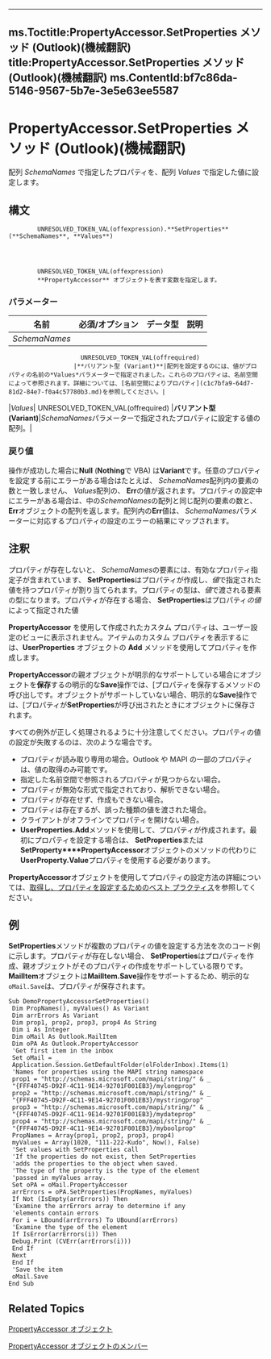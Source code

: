

---
ms.Toctitle:PropertyAccessor.SetProperties メソッド (Outlook)(機械翻訳)
title:PropertyAccessor.SetProperties メソッド (Outlook)(機械翻訳)
ms.ContentId:bf7c86da-5146-9567-5b7e-3e5e63ee5587
---
# PropertyAccessor.SetProperties メソッド (Outlook)(機械翻訳)




配列 *SchemaNames* で指定したプロパティを、配列 *Values* で指定した値に設定します。

## 構文

            UNRESOLVED_TOKEN_VAL(offexpression).**SetProperties**(**SchemaNames**, **Values**)




            UNRESOLVED_TOKEN_VAL(offexpression)
            **PropertyAccessor** オブジェクトを表す変数を指定します。

### パラメーター

|**名前**|**必須/オプション**|**データ型**|**説明**|
|---|---|---|---|
|*SchemaNames*|
                        UNRESOLVED_TOKEN_VAL(offrequired)
                      |**バリアント型 (Variant)**|配列を設定するのには、値がプロパティの名前の*Values*パラメーターで指定されました。これらのプロパティは、名前空間によって参照されます。詳細については、[名前空間によりプロパティ](c1c7bfa9-64d7-81d2-84e7-f0a4c57780b3.md)を参照してください。|
|*Values*|
                        UNRESOLVED_TOKEN_VAL(offrequired)
                      |**バリアント型 (Variant)**|*SchemaNames*パラメーターで指定されたプロパティに設定する値の配列。|



### 戻り値
操作が成功した場合に**Null** (**Nothing**で VBA) は**Variant**です。任意のプロパティを設定する前にエラーがある場合はたとえば、 *SchemaNames*配列内の要素の数と一致しません、 *Values*配列の、 **Err**の値が返されます。プロパティの設定中にエラーがある場合は、中の*SchemaNames*の配列と同じ配列の要素の数と、 **Err**オブジェクトの配列を返します。配列内の**Err**値は、 *SchemaNames*パラメーターに対応するプロパティの設定のエラーの結果にマップされます。





## 注釈
プロパティが存在しないと、 *SchemaNames*の要素には、有効なプロパティ指定子が含まれています、 **SetProperties**はプロパティが作成し、*値*で指定された値を持つプロパティが割り当てられます。プロパティの型は、*値*で渡される要素の型になります。プロパティが存在する場合、 **SetProperties**はプロパティ*の値*によって指定された値



**PropertyAccessor** を使用して作成されたカスタム プロパティは、ユーザー設定のビューに表示されません。アイテムのカスタム プロパティを表示するには、**UserProperties** オブジェクトの **Add** メソッドを使用してプロパティを作成します。



**PropertyAccessor**の親オブジェクトが明示的なサポートしている場合にオブジェクトを**保存**するの明示的な**Save**操作では、[プロパティを保存するメソッドの呼び出しです。オブジェクトがサポートしていない場合、明示的な**Save**操作では、[プロパティが**SetProperties**が呼び出されたときにオブジェクトに保存されます。



すべての例外が正しく処理されるように十分注意してください。プロパティの値の設定が失敗するのは、次のような場合です。

- プロパティが読み取り専用の場合。Outlook や MAPI の一部のプロパティは、値の取得のみ可能です。
- 指定した名前空間で参照されるプロパティが見つからない場合。
- プロパティが無効な形式で指定されており、解析できない場合。
- プロパティが存在せず、作成もできない場合。
- プロパティは存在するが、誤った種類の値を渡された場合。
- クライアントがオフラインでプロパティを開けない場合。
- **UserProperties.Add**メソッドを使用して、プロパティが作成されます。最初にプロパティを設定する場合は、 **SetProperties**または**SetProperty****PropertyAccessor**オブジェクトのメソッドの代わりに**UserProperty.Value**プロパティを使用する必要があります。








**PropertyAccessor**オブジェクトを使用してプロパティの設定方法の詳細については、[取得し、プロパティを設定するためのベスト プラクティス](ec087bf8-cfac-9b20-3cb2-3bd308c5c63d.md)を参照してください。



## 例
**SetProperties**メソッドが複数のプロパティの値を設定する方法を次のコード例に示します。プロパティが存在しない場合、 **SetProperties**はプロパティを作成、親オブジェクトがそのプロパティの作成をサポートしている限りです。**MailItem**オブジェクトは**MailItem.Save**操作をサポートするため、明示的な`oMail.Save`は、プロパティが保存されます。

```vba
Sub DemoPropertyAccessorSetProperties() 
 Dim PropNames(), myValues() As Variant 
 Dim arrErrors As Variant 
 Dim prop1, prop2, prop3, prop4 As String 
 Dim i As Integer 
 Dim oMail As Outlook.MailItem 
 Dim oPA As Outlook.PropertyAccessor 
 'Get first item in the inbox 
 Set oMail = _ 
 Application.Session.GetDefaultFolder(olFolderInbox).Items(1) 
 'Names for properties using the MAPI string namespace 
 prop1 = "http://schemas.microsoft.com/mapi/string/" & _ 
 "{FFF40745-D92F-4C11-9E14-92701F001EB3}/mylongprop" 
 prop2 = "http://schemas.microsoft.com/mapi/string/" & _ 
 "{FFF40745-D92F-4C11-9E14-92701F001EB3}/mystringprop" 
 prop3 = "http://schemas.microsoft.com/mapi/string/" & _ 
 "{FFF40745-D92F-4C11-9E14-92701F001EB3}/mydateprop" 
 prop4 = "http://schemas.microsoft.com/mapi/string/" & _ 
 "{FFF40745-D92F-4C11-9E14-92701F001EB3}/myboolprop" 
 PropNames = Array(prop1, prop2, prop3, prop4) 
 myValues = Array(1020, "111-222-Kudo", Now(), False) 
 'Set values with SetProperties call 
 'If the properties do not exist, then SetProperties 
 'adds the properties to the object when saved. 
 'The type of the property is the type of the element 
 'passed in myValues array. 
 Set oPA = oMail.PropertyAccessor 
 arrErrors = oPA.SetProperties(PropNames, myValues) 
 If Not (IsEmpty(arrErrors)) Then 
 'Examine the arrErrors array to determine if any 
 'elements contain errors 
 For i = LBound(arrErrors) To UBound(arrErrors) 
 'Examine the type of the element 
 If IsError(arrErrors(i)) Then 
 Debug.Print (CVErr(arrErrors(i))) 
 End If 
 Next 
 End If 
 'Save the item 
 oMail.Save 
End Sub
```




## Related Topics

[PropertyAccessor オブジェクト](2fc91e13-703c-3ec9-9066-ffee7144306c.md)

[PropertyAccessor オブジェクトのメンバー](3356e345-8878-0ed7-6783-1e49ddecc066.md)




